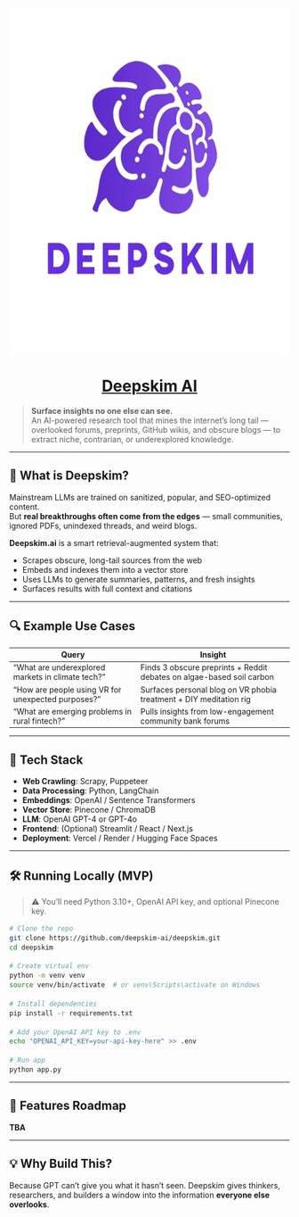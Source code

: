 <div align="center">
  <picture>
    <!-- <source srcset="https://raw.githubusercontent.com/deepskim-ai/.github/refs/heads/main/profile/images/deepskim_transparent_logo.png" media="(prefers-color-scheme: dark)"/> -->
    <img src="https://raw.githubusercontent.com/deepskim-ai/.github/refs/heads/main/profile/images/deepskim_transparent_logo.png" alt="Deepskim Logo" height=620 width=700 />
  </picture>

  <h1>
    <a href="https://github.com/deepskim-ai">
      Deepskim AI
    </a>
  </h1>
</div>

> **Surface insights no one else can see.**  
> An AI-powered research tool that mines the internet’s long tail — overlooked forums, preprints, GitHub wikis, and obscure blogs — to extract niche, contrarian, or underexplored knowledge.

---

## 🧠 What is Deepskim?

Mainstream LLMs are trained on sanitized, popular, and SEO-optimized content.  
But **real breakthroughs often come from the edges** — small communities, ignored PDFs, unindexed threads, and weird blogs.

**Deepskim.ai** is a smart retrieval-augmented system that:
- Scrapes obscure, long-tail sources from the web
- Embeds and indexes them into a vector store
- Uses LLMs to generate summaries, patterns, and fresh insights
- Surfaces results with full context and citations

---

## 🔍 Example Use Cases

| Query | Insight |
|-------|---------|
| “What are underexplored markets in climate tech?” | Finds 3 obscure preprints + Reddit debates on algae-based soil carbon |
| “How are people using VR for unexpected purposes?” | Surfaces personal blog on VR phobia treatment + DIY meditation rig |
| “What are emerging problems in rural fintech?” | Pulls insights from low-engagement community bank forums |

---

## 🧰 Tech Stack

- **Web Crawling**: Scrapy, Puppeteer
- **Data Processing**: Python, LangChain
- **Embeddings**: OpenAI / Sentence Transformers
- **Vector Store**: Pinecone / ChromaDB
- **LLM**: OpenAI GPT-4 or GPT-4o
- **Frontend**: (Optional) Streamlit / React / Next.js
- **Deployment**: Vercel / Render / Hugging Face Spaces

---

## 🛠️ Running Locally (MVP)

> ⚠️ You’ll need Python 3.10+, OpenAI API key, and optional Pinecone key.

```bash
# Clone the repo
git clone https://github.com/deepskim-ai/deepskim.git
cd deepskim

# Create virtual env
python -m venv venv
source venv/bin/activate  # or venv\Scripts\activate on Windows

# Install dependencies
pip install -r requirements.txt

# Add your OpenAI API key to .env
echo "OPENAI_API_KEY=your-api-key-here" >> .env

# Run app
python app.py
```

---

## 🚧 Features Roadmap

**TBA**

---

## 💡 Why Build This?

Because GPT can’t give you what it hasn’t seen.
Deepskim gives thinkers, researchers, and builders a window into the information **everyone else overlooks**.



